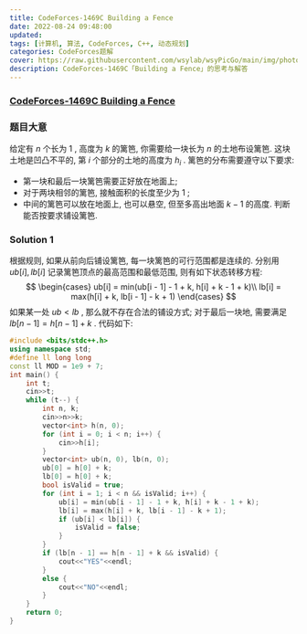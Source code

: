 ```yaml
---
title: CodeForces-1469C Building a Fence 
date: 2022-08-24 09:48:00
updated:
tags: [计算机, 算法, CodeForces, C++, 动态规划]
categories: CodeForces题解
cover: https://raw.githubusercontent.com/wsylab/wsyPicGo/main/img/photo-1583805978118-ba9a81ac1399.avif
description: CodeForces-1469C「Building a Fence」的思考与解答
---
```

### [CodeForces-1469C Building a Fence](https://codeforces.com/problemset/problem/1469/C)
### 题目大意
给定有 $n$ 个长为 $1$ , 高度为 $k$ 的篱笆, 你需要给一块长为 $n$ 的土地布设篱笆. 这块土地是凹凸不平的, 第 $i$ 个部分的土地的高度为 $h_i$ .
篱笆的分布需要遵守以下要求:
- 第一块和最后一块篱笆需要正好放在地面上;
- 对于两块相邻的篱笆, 接触面积的长度至少为 $1$ ;
- 中间的篱笆可以放在地面上, 也可以悬空, 但至多高出地面 $k - 1$ 的高度. 
判断能否按要求铺设篱笆.
### Solution 1
根据规则, 如果从前向后铺设篱笆, 每一块篱笆的可行范围都是连续的. 分别用 $ub[i], lb[i]$ 记录篱笆顶点的最高范围和最低范围, 则有如下状态转移方程:
$$
\begin{cases}
ub[i] = min(ub[i - 1] - 1 + k, h[i] + k - 1 + k)\\
lb[i] = max(h[i] + k, lb[i - 1] - k + 1)
\end{cases}
$$
如果某一处 $ub < lb$ , 那么就不存在合法的铺设方式; 对于最后一块地, 需要满足 $lb[n - 1] = h[n - 1] + k$ .
代码如下:
```C++
#include <bits/stdc++.h>
using namespace std;
#define ll long long
const ll MOD = 1e9 + 7;
int main() {
    int t;
    cin>>t;
    while (t--) {
        int n, k;
        cin>>n>>k;
        vector<int> h(n, 0);
        for (int i = 0; i < n; i++) {
            cin>>h[i];
        }
        vector<int> ub(n, 0), lb(n, 0);
        ub[0] = h[0] + k;
        lb[0] = h[0] + k;
        bool isValid = true;
        for (int i = 1; i < n && isValid; i++) {
            ub[i] = min(ub[i - 1] - 1 + k, h[i] + k - 1 + k);
            lb[i] = max(h[i] + k, lb[i - 1] - k + 1);
            if (ub[i] < lb[i]) {
                isValid = false;
            }
        }
        if (lb[n - 1] == h[n - 1] + k && isValid) {
            cout<<"YES"<<endl;
        }
        else {
            cout<<"NO"<<endl;
        }
    }
    return 0;
}
```
